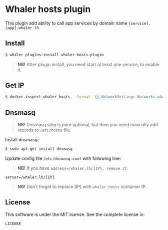 # Whaler hosts plugin

This plugin add ability to call app services by domain name `[service].[app].whaler.lh`

## Install

```sh
$ whaler plugins:install whaler-hosts-plugin
```

> **NB!** After plugin install, you need start at least one service, to enable it.

## Get IP

```sh
$ docker inspect whaler_hosts --format '{{.NetworkSettings.Networks.whaler_hosts_nw.IPAddress}}'
```

## Dnsmasq

> **NB!** Dnsmasq step is pure optional, but then you need manually add records to `/etc/hosts` file.

Install dnsmasq:

```sh
$ sudo apt-get install dnsmasq
```

Update config file `/etc/dnsmasq.conf` with following line:

> **NB!** If you have `address=/whaler.lh/[IP], remove it.`

```
server=/whaler.lh/[IP]
```

> **NB!** Don't forget to replace [IP] with `whaler_hosts` container IP.

## License

This software is under the MIT license. See the complete license in:

```
LICENSE
```
